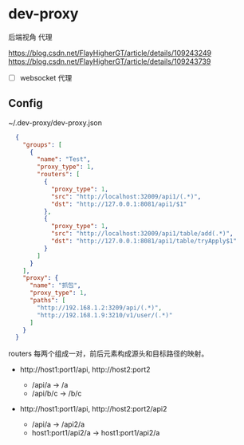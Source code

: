 # dev-proxy
后端视角 代理

https://blog.csdn.net/FlayHigherGT/article/details/109243249  
https://blog.csdn.net/FlayHigherGT/article/details/109243739  

- [ ] websocket 代理

## Config 

~/.dev-proxy/dev-proxy.json

```json
  {
    "groups": [
      {
        "name": "Test",
        "proxy_type": 1,
        "routers": [
          {
            "proxy_type": 1,
            "src": "http://localhost:32009/api1/(.*)",
            "dst": "http://127.0.0.1:8081/api1/$1"
          },
          {
            "proxy_type": 1,
            "src": "http://localhost:32009/api1/table/add(.*)",
            "dst": "http://127.0.0.1:8081/api1/table/tryApply$1"
          }
        ]
      }
    ],
    "proxy": {
      "name": "抓包",
      "proxy_type": 1,
      "paths": [
        "http://192.168.1.2:3209/api/(.*)",
        "http://192.168.1.9:3210/v1/user/(.*)"
      ]
    }
  }

```

routers 每两个组成一对，前后元素构成源头和目标路径的映射。

- http://host1:port1/api, http://host2:port2
  - /api/a -> /a 
  - /api/b/c -> /b/c

- http://host1:port1/api, http://host2:port2/api2
  - /api/a -> /api2/a
  - host1:port1/api2/a -> host1:port1/api2/a

